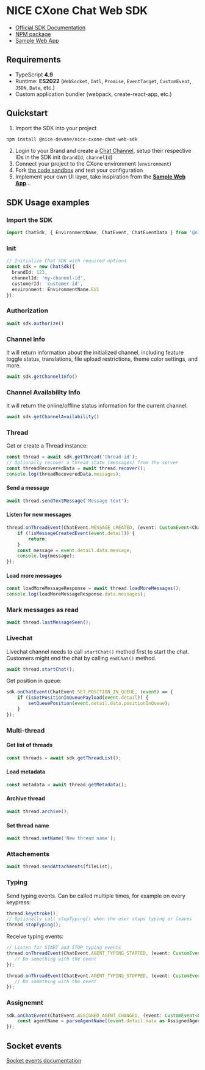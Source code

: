 # NICE CXone Chat Web SDK

- [Official SDK Documentation](https://help.nice-incontact.com/content/acd/digital/chatsdk/chatwebsdk.htm)
- [NPM package](https://www.npmjs.com/package/@nice-devone/nice-cxone-chat-web-sdk)
- [Sample Web App](https://github.com/nice-devone/nice-cxone-chat-web-sample)

## Requirements

- TypeScript **4.9**
- Runtime: **ES2022** (`WebSocket`, `Intl`, `Promise`, `EventTarget`, `CustomEvent`, `JSON`, `Date`, etc.)
- Custom application bundler (webpack, create-react-app, etc.)

## Quickstart

1. Import the SDK into your project
  ```bash
  npm install @nice-devone/nice-cxone-chat-web-sdk
  ```
2. Login to your Brand and create a [Chat Channel](https://help.nice-incontact.com/content/acd/digital/chat/chatchannels.htm?tocpath=Digital%20First%20Omnichannel%7CDigital%20First%20Omnichannel%7CDigital%20Channels%7CChat%20Channels%7C_____0), setup their respective IDs in the SDK init (`brandId`, `channelId`)
3. Connect your project to the CXone environment (`environment`)
4. Fork [the code sandbox](https://codesandbox.io/s/nicecxone-chat-web-sdk-connection-test-ldmp53-ldmp53) and test your configuration
5. Implement your own UI layer, take inspiration from the [**Sample Web App**](https://github.com/nice-devone/nice-cxone-chat-web-sample)...


## SDK Usage examples

### Import the SDK

```ts
import ChatSdk, { EnvironmentName, ChatEvent, ChatEventData } from '@nice-devone/nice-cxone-chat-web-sdk';
```

### Init

```ts
// Initialize Chat SDK with required options
const sdk = new ChatSdk({
  brandId: 123,
  channelId: 'my-channel-id',
  customerId: 'customer-id',
  environment: EnvironmentName.EU1
});
```

### Authorization

```ts
await sdk.authorize()
```

### Channel Info
It will return information about the initialized channel, including feature toggle status, translations, file upload restrictions, theme color settings, and more.
```ts
await sdk.getChannelInfo()
```

### Channel Availability Info
It will return the online/offline status information for the current channel.
```ts
await sdk.getChannelAvailability()
```


### Thread

Get or create a Thread instance:

```ts
const thread = await sdk.getThread('thread-id');
// Optionally recover a thread state (messages) from the server
const threadRecoveredData = await thread.recover();
console.log(threadRecoveredData.messages);
```


#### Send a message

```ts
await thread.sendTextMessage('Message text');
```

#### Listen for new messages

```ts
thread.onThreadEvent(ChatEvent.MESSAGE_CREATED, (event: CustomEvent<ChatEventData>) => {
    if (!isMessageCreatedEvent(event.detail)) {
        return;
    }
    const message = event.detail.data.message;
    console.log(message);
});
```

#### Load more messages

```ts
const loadMoreMessageResponse = await thread.loadMoreMessages();
console.log(loadMoreMessageResponse.data.messages);
```

### Mark messages as read

```ts
await thread.lastMessageSeen();
```


### Livechat

Livechat channel needs to call `startChat()` method first to start the chat.
Customers might end the chat by calling `endChat()` method.

```ts
await thread.startChat();
```

Get position in queue:

```ts
sdk.onChatEvent(ChatEvent.SET_POSITION_IN_QUEUE, (event) => {
    if (isSetPositionInQueuePayload(event.detail)) {
        setQueuePosition(event.detail.data.positionInQueue);
    }
});
```

### Multi-thread


#### Get list of threads

```ts
const threads = await sdk.getThreadList();
```

#### Load metadata

```ts
const metadata = await thread.getMetadata();
```

#### Archive thread

```ts
await thread.archive();
```

#### Set thread name

```ts
await thread.setName('New thread name');
```


### Attachements

```ts
await thread.sendAttachments(fileList);
```

### Typing

Send typing events. Can be called multiple times, for example on every keypress:

```ts
thread.keystroke();
// Optionally call stopTyping() when the user stops typing or leaves 
thread.stopTyping();
```

Receive typing events:

```ts
// Listen for START and STOP typing events
thread.onThreadEvent(ChatEvent.AGENT_TYPING_STARTED, (event: CustomEvent<ChatEventData>) => {
   // Do something with the event
});

thread.onThreadEvent(ChatEvent.AGENT_TYPING_STOPPED, (event: CustomEvent<ChatEventData>) => {
   // Do something with the event
});
```

### Assignemnt

```ts
sdk.onChatEvent(ChatEvent.ASSIGNED_AGENT_CHANGED, (event: CustomEvent<ChatEventData>) => {
    const agentName = parseAgentName((event.detail.data as AssignedAgentChangedData).inboxAssignee);
});
```

## Socket events
[Socket events documentation](docs_events/EVENTS.md)
